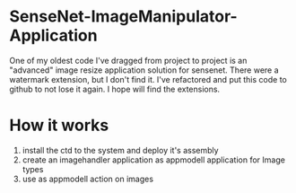 # SenseNet-ImageManipulator-Application
One of my oldest code I've dragged from project to project is an "advanced" image resize application solution for sensenet. There were a watermark extension, but I don't find it. I've refactored and put this code to github to not lose it again. I hope will find the extensions.

# How it works
1. install the ctd to the system and deploy it's assembly
1. create an imagehandler application as appmodell application for Image types
1. use as appmodell action on images
